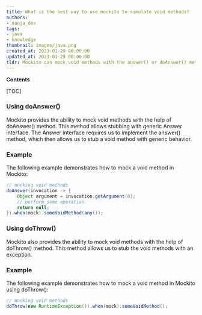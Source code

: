 ```yaml
---
title: What is the best way to use mockito to simulate void methods?
authors:
- nanja_dev
tags:
- java
- knowledge
thumbnail: images/java.png
created_at: 2023-01-29 00:00:00
updated_at: 2023-01-29 00:00:00
tldr: Mockito can mock void methods with the answer() or doAnswer() methods.
---
```


**Contents**

[TOC]

### Using doAnswer()
Mockito provides the ability to mock void methods with the help of doAnswer() method. This method allows stubbing with generic Answer interface. The Answer interface requires us to implement the answer() method, which then allows us to stub a void method with generic behavior.

### Example

The following example demonstrates how to mock a void method in Mockito:

```java
// mocking void methods
doAnswer(invocation -> {
    Object argument = invocation.getArgument(0);
    // perform some operation
    return null;
}).when(mock).someVoidMethod(any());
```

### Using doThrow()
Mockito also provides the ability to mock void methods with the help of doThrow() method. This method allows us to stub the void methods with an exception.

### Example

The following example demonstrates how to mock a void method in Mockito using doThrow():

```java
// mocking void methods
doThrow(new RuntimeException()).when(mock).someVoidMethod();
```
